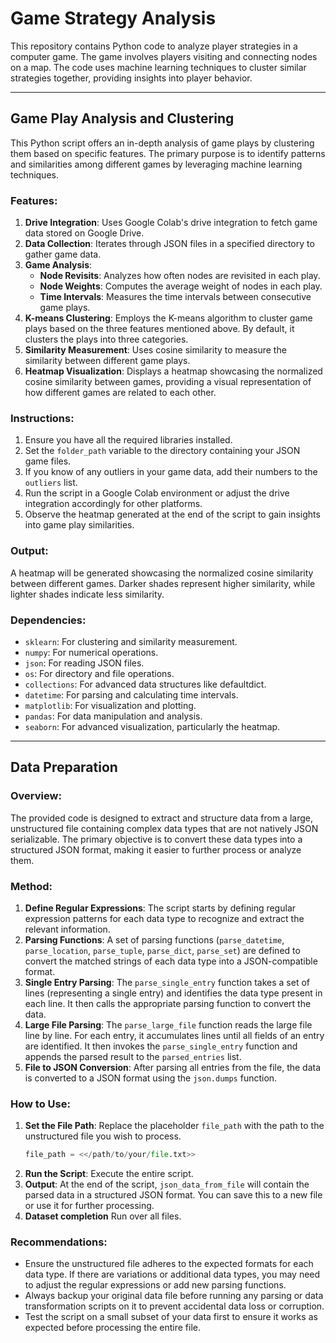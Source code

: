 # Game Strategy Analysis

This repository contains Python code to analyze player strategies in a computer game. The game involves players visiting and connecting nodes on a map. The code uses machine learning techniques to cluster similar strategies together, providing insights into player behavior.

---

## Game Play Analysis and Clustering

This Python script offers an in-depth analysis of game plays by clustering them based on specific features. The primary purpose is to identify patterns and similarities among different games by leveraging machine learning techniques.

### Features:

1. **Drive Integration**: Uses Google Colab's drive integration to fetch game data stored on Google Drive.
2. **Data Collection**: Iterates through JSON files in a specified directory to gather game data.
3. **Game Analysis**:
   - **Node Revisits**: Analyzes how often nodes are revisited in each play.
   - **Node Weights**: Computes the average weight of nodes in each play.
   - **Time Intervals**: Measures the time intervals between consecutive game plays.
4. **K-means Clustering**: Employs the K-means algorithm to cluster game plays based on the three features mentioned above. By default, it clusters the plays into three categories.
5. **Similarity Measurement**: Uses cosine similarity to measure the similarity between different game plays.
6. **Heatmap Visualization**: Displays a heatmap showcasing the normalized cosine similarity between games, providing a visual representation of how different games are related to each other.

### Instructions:

1. Ensure you have all the required libraries installed.
2. Set the `folder_path` variable to the directory containing your JSON game files.
3. If you know of any outliers in your game data, add their numbers to the `outliers` list.
4. Run the script in a Google Colab environment or adjust the drive integration accordingly for other platforms.
5. Observe the heatmap generated at the end of the script to gain insights into game play similarities.

### Output:

A heatmap will be generated showcasing the normalized cosine similarity between different games. Darker shades represent higher similarity, while lighter shades indicate less similarity.

### Dependencies:

- `sklearn`: For clustering and similarity measurement.
- `numpy`: For numerical operations.
- `json`: For reading JSON files.
- `os`: For directory and file operations.
- `collections`: For advanced data structures like defaultdict.
- `datetime`: For parsing and calculating time intervals.
- `matplotlib`: For visualization and plotting.
- `pandas`: For data manipulation and analysis.
- `seaborn`: For advanced visualization, particularly the heatmap.

---

## Data Preparation

### Overview:

The provided code is designed to extract and structure data from a large, unstructured file containing complex data types that are not natively JSON serializable. The primary objective is to convert these data types into a structured JSON format, making it easier to further process or analyze them.

### Method:

1. **Define Regular Expressions**: The script starts by defining regular expression patterns for each data type to recognize and extract the relevant information.
2. **Parsing Functions**: A set of parsing functions (`parse_datetime`, `parse_location`, `parse_tuple`, `parse_dict`, `parse_set`) are defined to convert the matched strings of each data type into a JSON-compatible format.
3. **Single Entry Parsing**: The `parse_single_entry` function takes a set of lines (representing a single entry) and identifies the data type present in each line. It then calls the appropriate parsing function to convert the data.
4. **Large File Parsing**: The `parse_large_file` function reads the large file line by line. For each entry, it accumulates lines until all fields of an entry are identified. It then invokes the `parse_single_entry` function and appends the parsed result to the `parsed_entries` list.
5. **File to JSON Conversion**: After parsing all entries from the file, the data is converted to a JSON format using the `json.dumps` function.

### How to Use:

1. **Set the File Path**: Replace the placeholder `file_path` with the path to the unstructured file you wish to process.
   ```python
   file_path = <</path/to/your/file.txt>>
   ```
2. **Run the Script**: Execute the entire script. 
3. **Output**: At the end of the script, `json_data_from_file` will contain the parsed data in a structured JSON format. You can save this to a new file or use it for further processing.
4. **Dataset completion**  Run over all files.

### Recommendations:

- Ensure the unstructured file adheres to the expected formats for each data type. If there are variations or additional data types, you may need to adjust the regular expressions or add new parsing functions.
- Always backup your original data file before running any parsing or data transformation scripts on it to prevent accidental data loss or corruption.
- Test the script on a small subset of your data first to ensure it works as expected before processing the entire file.


